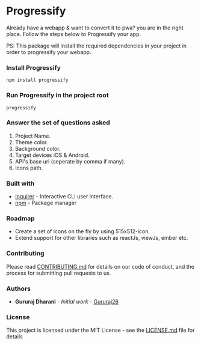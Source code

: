 # Progressify

Already have a webapp & want to convert it to pwa? you are in the right place. Follow the steps below to Progressify your app.

PS: This package will install the required dependencies in your project in order to progressify your webapp.

### Install Progressify

`npm install progressify`

### Run Progressify in the project root

`progressify`


### Answer the set of questions asked

1. Project Name.
2. Theme color.
3. Background color.
4. Target devices iOS & Android.
5. API's base url (seperate by comma if many).
6. Icons path.

### Built with
* [Inquirer](https://github.com/SBoudrias/Inquirer.js) - Interactive CLI user interface.
* [npm](https://www.npmjs.com/) - Package manager


### Roadmap

* Create a set of icons on the fly by using 515x512-icon.
* Extend support for other libraries such as reactJs, viewJs, ember etc.

### Contributing

Please read [CONTRIBUTING.md](CONTRIBUTING.MD) for details on our code of conduct, and the process for submitting pull requests to us.

### Authors

* **Gururaj Dharani** - *Initial work* - [Gururaj26](https://github.com/Gururaj26)

### License

This project is licensed under the MIT License - see the [LICENSE.md](LICENSE) file for details
